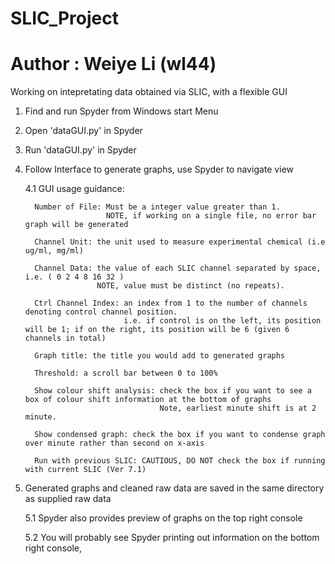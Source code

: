 # SLIC_Project
# Author : Weiye Li (wl44)

Working on intepretating data obtained via SLIC, with a flexible GUI

1. Find and run Spyder from Windows start Menu

2. Open 'dataGUI.py' in Spyder

3. Run 'dataGUI.py' in Spyder

4. Follow Interface to generate graphs, use Spyder to navigate view

    4.1 GUI usage guidance:
    
         Number of File: Must be a integer value greater than 1. 
                         NOTE, if working on a single file, no error bar graph will be generated
         
         Channel Unit: the unit used to measure experimental chemical (i.e ug/ml, mg/ml)
         
         Channel Data: the value of each SLIC channel separated by space, i.e. ( 0 2 4 8 16 32 ) 
                       NOTE, value must be distinct (no repeats). 
         
         Ctrl Channel Index: an index from 1 to the number of channels denoting control channel position. 
                             i.e. if control is on the left, its position will be 1; if on the right, its position will be 6 (given 6 channels in total)
    
         Graph title: the title you would add to generated graphs
         
         Threshold: a scroll bar between 0 to 100%
         
         Show colour shift analysis: check the box if you want to see a box of colour shift information at the bottom of graphs
                                     Note, earliest minute shift is at 2 minute.
         
         Show condensed graph: check the box if you want to condense graph over minute rather than second on x-axis
         
         Run with previous SLIC: CAUTIOUS, DO NOT check the box if running with current SLIC (Ver 7.1)
    
5. Generated graphs and cleaned raw data are saved in the same directory as supplied raw data

    5.1 Spyder also provides preview of graphs on the top right console
    
    5.2 You will probably see Spyder printing out information on the bottom right console, 

